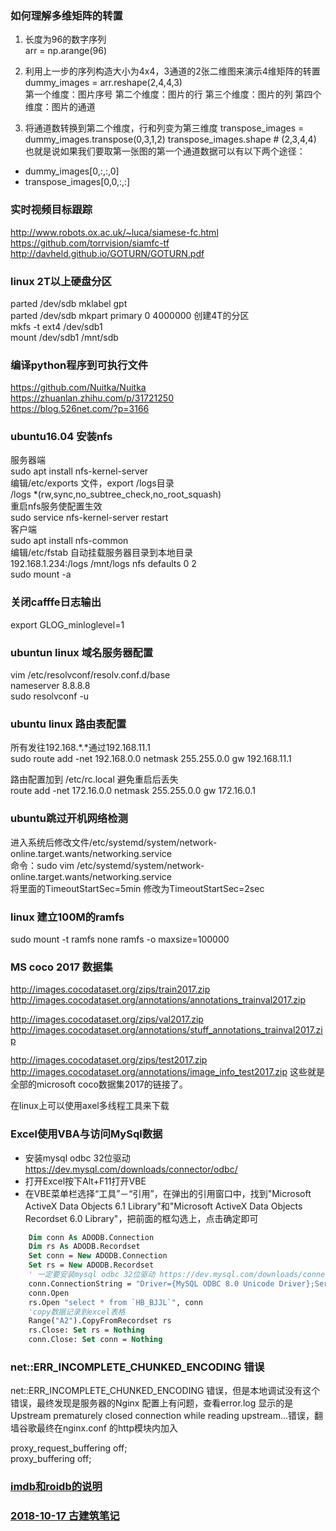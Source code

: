### <a name="dl-np-transpose"> 如何理解多维矩阵的转置
1. 长度为96的数字序列  
arr = np.arange(96)  

2. 利用上一步的序列构造大小为4x4，3通道的2张二维图来演示4维矩阵的转置  
dummy_images = arr.reshape(2,4,4,3)  
第一个维度：图片序号
第二个维度：图片的行
第三个维度：图片的列
第四个维度：图片的通道

3. 将通道数转换到第二个维度，行和列变为第三维度
transpose_images = dummy_images.transpose(0,3,1,2)
transpose_images.shape # (2,3,4,4)  
也就是说如果我们要取第一张图的第一个通道数据可以有以下两个途径： 
* dummy_images[0,:,:,0]
* transpose_images[0,0,:,:]


### <a name="dl-tracker"> 实时视频目标跟踪
http://www.robots.ox.ac.uk/~luca/siamese-fc.html   
https://github.com/torrvision/siamfc-tf   
http://davheld.github.io/GOTURN/GOTURN.pdf   
 
### <a name="it-parted-big-disk"> linux 2T以上硬盘分区 
parted /dev/sdb mklabel gpt  
parted /dev/sdb mkpart primary 0 4000000 创建4T的分区  
mkfs -t ext4 /dev/sdb1  
mount /dev/sdb1 /mnt/sdb   


### <a name="code-build-python-to-exe"> 编译python程序到可执行文件
https://github.com/Nuitka/Nuitka  
https://zhuanlan.zhihu.com/p/31721250  
https://blog.526net.com/?p=3166  


### <a name="it-nfs">ubuntu16.04 安装nfs</a>
服务器端  
sudo apt install nfs-kernel-server  
 编辑/etc/exports 文件，export /logs目录  
/logs *(rw,sync,no_subtree_check,no_root_squash)  
重启nfs服务使配置生效    
sudo service nfs-kernel-server restart  
客户端   
sudo apt install nfs-common  
编辑/etc/fstab 自动挂载服务器目录到本地目录  
192.168.1.234:/logs      /mnt/logs      nfs     defaults         0      2  
sudo mount -a

### <a name="dl-caffelog">关闭cafffe日志输出</a>
export GLOG_minloglevel=1  

### <a name="it-dnsserver">ubuntun linux 域名服务器配置</a>
vim /etc/resolvconf/resolv.conf.d/base  
nameserver 8.8.8.8   
sudo resolvconf -u  

### <a name="it-routeconf">ubuntu linux 路由表配置</a>
所有发往192.168.*.*通过192.168.11.1  
sudo route add -net 192.168.0.0 netmask 255.255.0.0 gw 192.168.11.1  

路由配置加到 /etc/rc.local 避免重启后丢失  
route add -net 172.16.0.0 netmask 255.255.0.0 gw 172.16.0.1  

### <a name="it-ignorenetwork">ubuntu跳过开机网络检测</a>
进入系统后修改文件/etc/systemd/system/network-online.target.wants/networking.service  
命令：sudo vim /etc/systemd/system/network-online.target.wants/networking.service  
将里面的TimeoutStartSec=5min 修改为TimeoutStartSec=2sec  

### <a name="it-ramfs">linux 建立100M的ramfs</a>
sudo mount -t ramfs none ramfs -o maxsize=100000


### <a name="dl-mscoco2017">MS coco 2017 数据集</a>
http://images.cocodataset.org/zips/train2017.zip  
http://images.cocodataset.org/annotations/annotations_trainval2017.zip

http://images.cocodataset.org/zips/val2017.zip 
http://images.cocodataset.org/annotations/stuff_annotations_trainval2017.zip

http://images.cocodataset.org/zips/test2017.zip 
http://images.cocodataset.org/annotations/image_info_test2017.zip 
这些就是全部的microsoft coco数据集2017的链接了。

在linux上可以使用axel多线程工具来下载

### <a name="code-excel-vba-mysql">Excel使用VBA与访问MySql数据</a>
* 安装mysql odbc 32位驱动 https://dev.mysql.com/downloads/connector/odbc/
* 打开Excel按下Alt+F11打开VBE
* 在VBE菜单栏选择“工具”－“引用”，在弹出的引用窗口中，找到"Microsoft ActiveX Data Objects 6.1 Library"和"Microsoft ActiveX Data Objects Recordset 6.0 Library"，把前面的框勾选上，点击确定即可
```vb
    Dim conn As ADODB.Connection
    Dim rs As ADODB.Recordset
    Set conn = New ADODB.Connection
    Set rs = New ADODB.Recordset
    ' 一定要安装mysql odbc 32位驱动 https://dev.mysql.com/downloads/connector/odbc/
    conn.ConnectionString = "Driver={MySQL ODBC 8.0 Unicode Driver};Server=192.168.1.252;DB=huanbao;UID=huanbao;PWD=huanbao;OPTION=3;"
    conn.Open
    rs.Open "select * from `HB_BJJL`", conn
    'copy数据记录到excel表格
    Range("A2").CopyFromRecordset rs
    rs.Close: Set rs = Nothing
    conn.Close: Set conn = Nothing
```

### <a name="it-nginx-ERR_INCOMPLETE_CHUNKED_ENCODING">net::ERR_INCOMPLETE_CHUNKED_ENCODING 错误</a>

net::ERR_INCOMPLETE_CHUNKED_ENCODING 错误，但是本地调试没有这个错误，最终发现是服务器的Nginx 配置上有问题，查看error.log 显示的是Upstream prematurely closed connection while reading upstream...错误，翻墙谷歌最终在nginx.conf 的http模块内加入


proxy_request_buffering off;  
proxy_buffering off;  


### [imdb和roidb的说明](./rcnn-roidb)

### [2018-10-17 古建筑笔记](./gujian-note)
